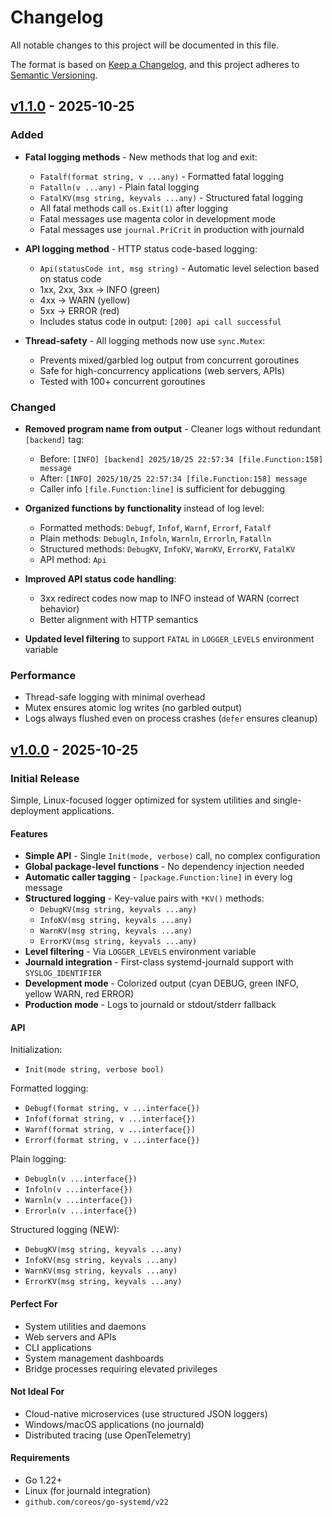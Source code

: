 # Changelog

All notable changes to this project will be documented in this file.

The format is based on [Keep a Changelog](https://keepachangelog.com/en/1.0.0/),
and this project adheres to [Semantic Versioning](https://semver.org/spec/v2.0.0.html).

## [v1.1.0] - 2025-10-25

### Added

- **Fatal logging methods** - New methods that log and exit:
  - `Fatalf(format string, v ...any)` - Formatted fatal logging
  - `Fatalln(v ...any)` - Plain fatal logging
  - `FatalKV(msg string, keyvals ...any)` - Structured fatal logging
  - All fatal methods call `os.Exit(1)` after logging
  - Fatal messages use magenta color in development mode
  - Fatal messages use `journal.PriCrit` in production with journald

- **API logging method** - HTTP status code-based logging:
  - `Api(statusCode int, msg string)` - Automatic level selection based on status code
  - 1xx, 2xx, 3xx → INFO (green)
  - 4xx → WARN (yellow)
  - 5xx → ERROR (red)
  - Includes status code in output: `[200] api call successful`

- **Thread-safety** - All logging methods now use `sync.Mutex`:
  - Prevents mixed/garbled log output from concurrent goroutines
  - Safe for high-concurrency applications (web servers, APIs)
  - Tested with 100+ concurrent goroutines

### Changed

- **Removed program name from output** - Cleaner logs without redundant `[backend]` tag:
  - Before: `[INFO] [backend] 2025/10/25 22:57:34 [file.Function:158] message`
  - After: `[INFO] 2025/10/25 22:57:34 [file.Function:158] message`
  - Caller info `[file.Function:line]` is sufficient for debugging

- **Organized functions by functionality** instead of log level:
  - Formatted methods: `Debugf`, `Infof`, `Warnf`, `Errorf`, `Fatalf`
  - Plain methods: `Debugln`, `Infoln`, `Warnln`, `Errorln`, `Fatalln`
  - Structured methods: `DebugKV`, `InfoKV`, `WarnKV`, `ErrorKV`, `FatalKV`
  - API method: `Api`

- **Improved API status code handling**:
  - 3xx redirect codes now map to INFO instead of WARN (correct behavior)
  - Better alignment with HTTP semantics

- **Updated level filtering** to support `FATAL` in `LOGGER_LEVELS` environment variable

### Performance

- Thread-safe logging with minimal overhead
- Mutex ensures atomic log writes (no garbled output)
- Logs always flushed even on process crashes (`defer` ensures cleanup)

## [v1.0.0] - 2025-10-25

### Initial Release

Simple, Linux-focused logger optimized for system utilities and single-deployment applications.

#### Features

- **Simple API** - Single `Init(mode, verbose)` call, no complex configuration
- **Global package-level functions** - No dependency injection needed
- **Automatic caller tagging** - `[package.Function:line]` in every log message
- **Structured logging** - Key-value pairs with `*KV()` methods:
  - `DebugKV(msg string, keyvals ...any)`
  - `InfoKV(msg string, keyvals ...any)`
  - `WarnKV(msg string, keyvals ...any)`
  - `ErrorKV(msg string, keyvals ...any)`
- **Level filtering** - Via `LOGGER_LEVELS` environment variable
- **Journald integration** - First-class systemd-journald support with `SYSLOG_IDENTIFIER`
- **Development mode** - Colorized output (cyan DEBUG, green INFO, yellow WARN, red ERROR)
- **Production mode** - Logs to journald or stdout/stderr fallback

#### API

Initialization:
- `Init(mode string, verbose bool)`

Formatted logging:
- `Debugf(format string, v ...interface{})`
- `Infof(format string, v ...interface{})`
- `Warnf(format string, v ...interface{})`
- `Errorf(format string, v ...interface{})`

Plain logging:
- `Debugln(v ...interface{})`
- `Infoln(v ...interface{})`
- `Warnln(v ...interface{})`
- `Errorln(v ...interface{})`

Structured logging (NEW):
- `DebugKV(msg string, keyvals ...any)`
- `InfoKV(msg string, keyvals ...any)`
- `WarnKV(msg string, keyvals ...any)`
- `ErrorKV(msg string, keyvals ...any)`

#### Perfect For

- System utilities and daemons
- Web servers and APIs
- CLI applications
- System management dashboards
- Bridge processes requiring elevated privileges

#### Not Ideal For

- Cloud-native microservices (use structured JSON loggers)
- Windows/macOS applications (no journald)
- Distributed tracing (use OpenTelemetry)

#### Requirements

- Go 1.22+
- Linux (for journald integration)
- `github.com/coreos/go-systemd/v22`

[v1.1.0]: https://github.com/mordilloSan/go_logger/releases/tag/v1.1.0
[v1.0.0]: https://github.com/mordilloSan/go_logger/releases/tag/v1.0.0
